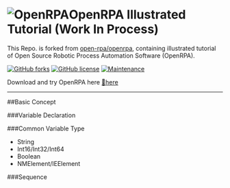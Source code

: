 # ![OpenRPA](OpenRPA-logo.png)OpenRPA Illustrated Tutorial (Work In Process)
This Repo. is forked from [open-rpa/openrpa](https://github.com/open-rpa/openrpa), containing illustrated tutorial of Open Source Robotic Process Automation Software (OpenRPA).

[![GitHub forks](https://img.shields.io/github/forks/open-rpa/openrpa.svg)](https://github.com/open-rpa/openrpa/network) 
[![GitHub license](https://img.shields.io/github/license/open-rpa/openrpa.svg)](https://github.com/open-rpa/openrpa/blob/master/LICENSE)
[![Maintenance](https://img.shields.io/badge/Maintained%3F-yes-green.svg)](https://github.com/open-rpa/openrpa/graphs/commit-activity)

Download and try OpenRPA here [💾here](https://github.com/open-rpa/openrpa/releases/latest/download/OpenRPA.msi)

---

##Basic Concept

###Variable Declaration

###Common Variable Type
- String
- Int16/Int32/Int64
- Boolean
- NMElement/IEElement

###Sequence

###
